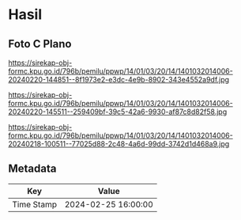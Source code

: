 # Hasil

## Foto C Plano

https://sirekap-obj-formc.kpu.go.id/796b/pemilu/ppwp/14/01/03/20/14/1401032014006-20240220-144851--8f1973e2-e3dc-4e9b-8902-343e4552a9df.jpg

https://sirekap-obj-formc.kpu.go.id/796b/pemilu/ppwp/14/01/03/20/14/1401032014006-20240220-145511--259409bf-39c5-42a6-9930-af87c8d82f58.jpg

https://sirekap-obj-formc.kpu.go.id/796b/pemilu/ppwp/14/01/03/20/14/1401032014006-20240218-100511--77025d88-2c48-4a6d-99dd-3742d1d468a9.jpg


## Metadata

| Key        | Value               |
| ---------- | ------------------- |
| Time Stamp | 2024-02-25 16:00:00 |



